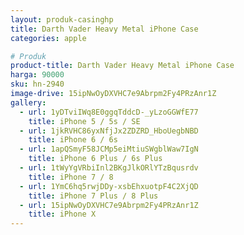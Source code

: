```yaml
---
layout: produk-casinghp
title: Darth Vader Heavy Metal iPhone Case
categories: apple

# Produk
product-title: Darth Vader Heavy Metal iPhone Case
harga: 90000
sku: hn-2940
image-drive: 15ipNwOyDXVHC7e9Abrpm2Fy4PRzAnr1Z
gallery:
  - url: 1yDTviIWq8E0ggqTddcD-_yLzoGGWfE77
    title: iPhone 5 / 5s / SE
  - url: 1jkRVHC86yxNfjJx2ZDZRD_HboUegbNBD
    title: iPhone 6 / 6s
  - url: 1apQSmyF58JCMp5eiMtiuSWgblWaw7IgN
    title: iPhone 6 Plus / 6s Plus
  - url: 1tWyYgVRbiInl2BKgJlkORlYTzBqusrdv
    title: iPhone 7 / 8
  - url: 1YmC6hq5rwjDDy-xsbEhxuotpF4C2XjQD
    title: iPhone 7 Plus / 8 Plus
  - url: 15ipNwOyDXVHC7e9Abrpm2Fy4PRzAnr1Z
    title: iPhone X
---
```

